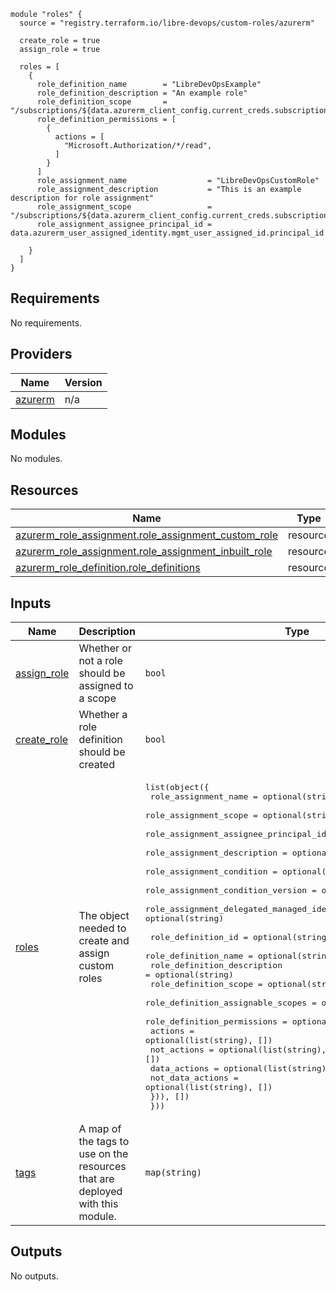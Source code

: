 ```hcl
module "roles" {
  source = "registry.terraform.io/libre-devops/custom-roles/azurerm"

  create_role = true
  assign_role = true

  roles = [
    {
      role_definition_name        = "LibreDevOpsExample"
      role_definition_description = "An example role"
      role_definition_scope       = "/subscriptions/${data.azurerm_client_config.current_creds.subscription_id}"
      role_definition_permissions = [
        {
          actions = [
            "Microsoft.Authorization/*/read",
          ]
        }
      ]
      role_assignment_name                  = "LibreDevOpsCustomRole"
      role_assignment_description           = "This is an example description for role assignment"
      role_assignment_scope                 = "/subscriptions/${data.azurerm_client_config.current_creds.subscription_id}"
      role_assignment_assignee_principal_id = data.azurerm_user_assigned_identity.mgmt_user_assigned_id.principal_id

    }
  ]
}
```
## Requirements

No requirements.

## Providers

| Name | Version |
|------|---------|
| <a name="provider_azurerm"></a> [azurerm](#provider\_azurerm) | n/a |

## Modules

No modules.

## Resources

| Name | Type |
|------|------|
| [azurerm_role_assignment.role_assignment_custom_role](https://registry.terraform.io/providers/hashicorp/azurerm/latest/docs/resources/role_assignment) | resource |
| [azurerm_role_assignment.role_assignment_inbuilt_role](https://registry.terraform.io/providers/hashicorp/azurerm/latest/docs/resources/role_assignment) | resource |
| [azurerm_role_definition.role_definitions](https://registry.terraform.io/providers/hashicorp/azurerm/latest/docs/resources/role_definition) | resource |

## Inputs

| Name | Description | Type | Default | Required |
|------|-------------|------|---------|:--------:|
| <a name="input_assign_role"></a> [assign\_role](#input\_assign\_role) | Whether or not a role should be assigned to a scope | `bool` | `true` | no |
| <a name="input_create_role"></a> [create\_role](#input\_create\_role) | Whether a role definition should be created | `bool` | `false` | no |
| <a name="input_roles"></a> [roles](#input\_roles) | The object needed to create and assign custom roles | <pre>list(object({<br>    role_assignment_name                                   = optional(string)<br>    role_assignment_scope                                  = optional(string)<br>    role_assignment_assignee_principal_id                  = optional(string)<br>    role_assignment_description                            = optional(string)<br>    role_assignment_condition                              = optional(string)<br>    role_assignment_condition_version                      = optional(number)<br>    role_assignment_delegated_managed_identity_resource_id = optional(string)<br><br>    role_definition_id                = optional(string)<br>    role_definition_name              = optional(string)<br>    role_definition_description       = optional(string)<br>    role_definition_scope             = optional(string)<br>    role_definition_assignable_scopes = optional(list(string), [])<br>    role_definition_permissions = optional(list(object({<br>      actions          = optional(list(string), [])<br>      not_actions      = optional(list(string), [])<br>      data_actions     = optional(list(string), [])<br>      not_data_actions = optional(list(string), [])<br>    })), [])<br>  }))</pre> | n/a | yes |
| <a name="input_tags"></a> [tags](#input\_tags) | A map of the tags to use on the resources that are deployed with this module. | `map(string)` | <pre>{<br>  "source": "terraform"<br>}</pre> | no |

## Outputs

No outputs.
